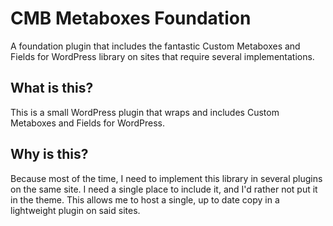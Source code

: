 CMB Metaboxes Foundation
========================

A foundation plugin that includes the fantastic Custom Metaboxes and Fields for WordPress library on sites that require several implementations.

## What is this? ##

This is a small WordPress plugin that wraps and includes Custom Metaboxes and Fields for WordPress.

## Why is this? ##

Because most of the time, I need to implement this library in several plugins on the same site.  I need a single place to include it, and I'd rather not put it in the theme.  This allows me to host a single, up to date copy in a lightweight plugin on said sites.